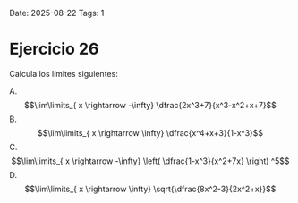 Date: 2025-08-22
Tags: 1

# Ejercicio 26

 
Calcula los límites siguientes:




A.   $$\lim\limits_{ x \rightarrow  -\infty}  \dfrac{2x^3+7}{x^3-x^2+x+7}$$ 
B.   $$\lim\limits_{ x \rightarrow  \infty}  \dfrac{x^4+x+3}{1-x^3}$$ 
C.   $$\lim\limits_{ x \rightarrow  -\infty}  \left( \dfrac{1-x^3}{x^2+7x} \right) ^5$$ 
D.   $$\lim\limits_{ x \rightarrow  \infty}  \sqrt{\dfrac{8x^2-3}{2x^2+x}}$$ 
